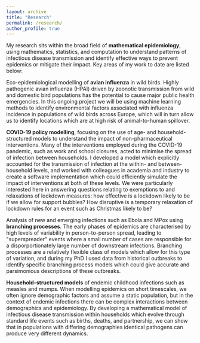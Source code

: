 ```yaml
---
layout: archive
title: "Research"
permalink: /research/
author_profile: true
---
```


My research sits within the broad field of **mathematical epidemiology**, using mathematics, statistics, and computation to understand patterns of infectious disease transmission and identify effective ways to prevent epidemics or mitigate their impact. Key areas of my work to date are listed below:

Eco-epidemiological modelling of **avian influenza** in wild birds. Highly pathogenic avian influenza (HPAI) driven by zoonotic transmission from wild and domestic bird populations has the potential to cause major public health emergencies. In this ongoing project we will be using machine learning methods to identify environmental factors associated with influenza incidence in populations of wild birds across Europe, which will in turn allow us to identify locations which are at high risk of animal-to-human spillover.

**COVID-19 policy modelling**, focusing on the use of age- and household-structured models to understand the impact of non-pharmaceutical interventions. Many of the interventions employed during the COVID-19 pandemic, such as work and school closures, acted to minimise the spread of infection between households. I developed a model which explicitly accounted for the transmission of infection at the within- and between-household levels, and worked with colleagues in academia and industry to create a software implementation which could efficiently simulate the impact of interventions at both of these levels. We were particularly interested here in answering questions relating to exemptions to and relaxations of lockdown measures: how effective is a lockdown likely to be if we allow for support bubbles? How disruptive is a temporary relaxation of lockdown rules for an event such as Christmas likely to be?

Analysis of new and emerging infections such as Ebola and MPox using **branching processes**. The early phases of epidemics are characterised by high levels of variability in person-to-person spread, leading to "superspreader" events where a small number of cases are responsible for a disporportionately large number of downstream infections. Branching processes are a relatively flexible class of models which allow for this type of variation, and during my PhD I used data from historical outbreaks to identify specific branching process models which could give accurate and parsimonious descriptions of these outbreaks.

**Household-structured models** of endemic childhood infections such as measles and mumps. When modelling epidemics on short timescales, we often ignore demographic factors and assume a static population, but in the context of endemic infections there can be complex interactions between demographics and epidemiology. By developing a mathematical model of infectious disease transmission within households which evolve through standard life events such as births, deaths, and partnership, we can show that in populations with differing demographies identical pathogens can produce very different dynamics.
